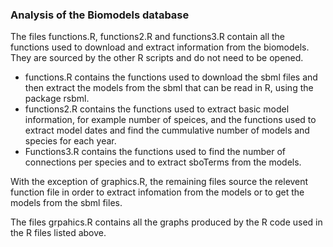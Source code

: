### Analysis of the Biomodels database

The files functions.R, functions2.R and functions3.R contain all the functions used to download and extract information from the biomodels. They are sourced by the other R scripts and do not need to be opened.

 * functions.R contains the functions used to download the sbml files and then extract the models from the sbml that can be read in R, using the package rsbml.
 * functions2.R contains the functions used to extract basic model information, for example number of speices, and the functions used to extract model dates and find the cummulative number of models and species for each year.
 * Functions3.R contains the functions used to find the number of connections per species and to extract sboTerms from the models.

With the exception of graphics.R, the remaining files source the relevent function file in order to extract infomation from the models or to get the models from the sbml files.



The files grpahics.R contains all the graphs produced by the R code used in the R files listed above.